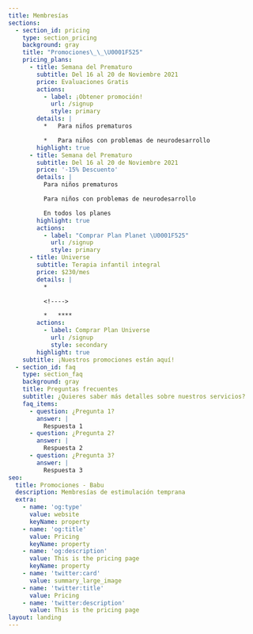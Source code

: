 ```yaml
---
title: Membresías
sections:
  - section_id: pricing
    type: section_pricing
    background: gray
    title: "Promociones\_\_\U0001F525"
    pricing_plans:
      - title: Semana del Prematuro
        subtitle: Del 16 al 20 de Noviembre 2021
        price: Evaluaciones Gratis
        actions:
          - label: ¡Obtener promoción!
            url: /signup
            style: primary
        details: |
          *   Para niños prematuros

          *   Para niños con problemas de neurodesarrollo
        highlight: true
      - title: Semana del Prematuro
        subtitle: Del 16 al 20 de Noviembre 2021
        price: '-15% Descuento'
        details: |
          Para niños prematuros

          Para niños con problemas de neurodesarrollo

          En todos los planes
        highlight: true
        actions:
          - label: "Comprar Plan Planet \U0001F525"
            url: /signup
            style: primary
      - title: Universe
        subtitle: Terapia infantil integral
        price: $230/mes
        details: |
          *

          <!---->

          *   ****
        actions:
          - label: Comprar Plan Universe
            url: /signup
            style: secondary
        highlight: true
    subtitle: ¡Nuestros promociones están aquí!
  - section_id: faq
    type: section_faq
    background: gray
    title: Preguntas frecuentes
    subtitle: ¿Quieres saber más detalles sobre nuestros servicios?
    faq_items:
      - question: ¿Pregunta 1?
        answer: |
          Respuesta 1
      - question: ¿Pregunta 2?
        answer: |
          Respuesta 2
      - question: ¿Pregunta 3?
        answer: |
          Respuesta 3
seo:
  title: Promociones - Babu
  description: Membresías de estimulación temprana
  extra:
    - name: 'og:type'
      value: website
      keyName: property
    - name: 'og:title'
      value: Pricing
      keyName: property
    - name: 'og:description'
      value: This is the pricing page
      keyName: property
    - name: 'twitter:card'
      value: summary_large_image
    - name: 'twitter:title'
      value: Pricing
    - name: 'twitter:description'
      value: This is the pricing page
layout: landing
---
```


